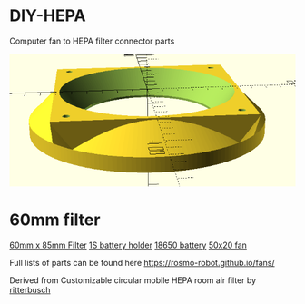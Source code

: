 # DIY-HEPA
Computer fan to HEPA filter connector parts

![img](https://raw.githubusercontent.com/samuk/DIY-HEPA/main/pictures/hepa.png)


# 60mm filter
[60mm x 85mm Filter](https://www.amazon.ca/PUREBURG-Replacement-Compatible-Enrichment-PEPERSFIL/dp/B09ZTPW2RG)
[1S battery holder](https://www.aliexpress.com/item/1005005302630986.html)
[18650 battery](https://s.click.aliexpress.com/e/_DdfBurF)
[50x20 fan](https://s.click.aliexpress.com/e/_DcuT5D7)

Full lists of parts can be found here https://rosmo-robot.github.io/fans/

Derived from Customizable circular mobile HEPA room air filter by [ritterbusch](https://www.thingiverse.com/thing:4860712)
